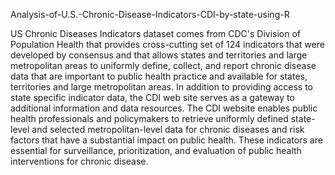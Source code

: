 Analysis-of-U.S.-Chronic-Disease-Indicators-CDI-by-state-using-R

US Chronic Diseases Indicators dataset comes from CDC's Division of Population Health that provides cross-cutting set of 124 indicators that were developed by consensus and that allows states and territories and large metropolitan areas to uniformly define, collect, and report chronic disease data that are important to public health practice and available for states, territories and large metropolitan areas. In addition to providing access to state specific indicator data, the CDI web site serves as a gateway to additional information and data resources. The CDI website enables public health professionals and policymakers to retrieve uniformly defined state-level and selected metropolitan-level data for chronic diseases and risk factors that have a substantial impact on public health. These indicators are essential for surveillance, prioritization, and evaluation of public health interventions for chronic disease.
